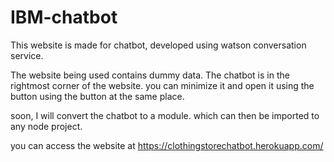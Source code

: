 # IBM-chatbot
This website is made for chatbot, developed using watson conversation service.

The website being used contains dummy data.
The chatbot is in the rightmost corner of the website. you can minimize it and open it using the button using the button at the same place.

soon, I will convert the chatbot to a module. which can then be imported to any node project.

you can access the website at https://clothingstorechatbot.herokuapp.com/

